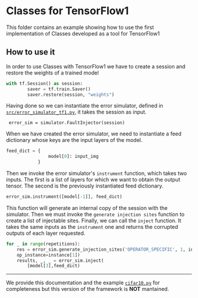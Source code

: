 # Classes for TensorFlow1
This folder contains an example showing how to use the first implementation of Classes developed as a tool for TensorFlow1

## How to use it
In order to use Classes with TensorFlow1 we have to create a session and restore the weights of a trained model 
```python
with tf.Session() as session:
        saver = tf.train.Saver()
        saver.restore(session, "weights")
```
Having done so we can instantiate the error simulator, defined in [`src/error_simulator_tf1.py`](../../src/error_simulator_tf1.py), it takes the session as input.

```
 error_sim = simulator.FaultInjector(session)
```

When we have created the error simulator, we need to instantiate a feed dictionary whose keys are the input layers of the model. 

```python
feed_dict = {
                model[0]: input_img
            }
```
Then we invoke the error simulator's `instrument` function, which takes two inputs. The first is a list of layers for which we want to obtain the output tensor. The second is the previously instantiated feed dictionary.

```python
error_sim.instrument([model[-1]], feed_dict)
```

This function will generate an internal copy of the session with the simulator. Then we must invoke the `generate injection sites` function to create a list of injectable sites. Finally, we can call the `inject` function. It takes the same inputs as the `instrument` one and returns the corrupted outputs of each layer requested.

```python
for _ in range(repetitions):
    res = error_sim.generate_injection_sites('OPERATOR_SPECIFIC', 1, instance[0],
    op_instance=instance[1])
    results, _, _ = error_sim.inject(
        [model[3],feed_dict)
```

---
We provide this documentation and the example [`cifar10.py`](cifar10.py) for completeness but this version of the framework is **NOT** mantained.